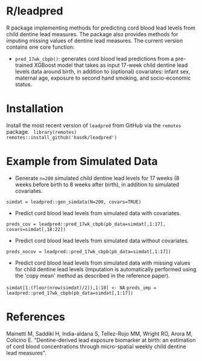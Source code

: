 # R/leadpred
R package implementing methods for predicting cord blood lead levels from child dentine lead measures. The package also provides methods for imputing missing values of dentine lead measures. The current version contains one core function:
  - `pred_17wk_cbpb()`: generates cord blood lead predictions from a pre-trained XGBoost model that takes as input 17-week child dentine lead levels data around birth, in addition to (optional) covariates: infant sex, maternal age, exposure to second hand smoking, and socio-economic status. 

# Installation 
Install the most recent version of `leadpred` from GitHub via the `remotes` package.
<code>
library(remotes)
remotes::install_github('hasdk/leadpred')
</code>

# Example from Simulated Data

- Generate `n=200` simulated child dentine lead levels for 17 weeks (8 weeks before birth to 8 weeks after birth), in addition to simulated covariates.
  
`simdat = leadpred::gen_simdata(N=200, covars=TRUE)`

- Predict cord blood lead levels from simulated data with covariates.
  
`preds_cov = leadpred::pred_17wk_cbpb(pb_data=simdat[,1:17], covars=simdat[,18:22])`

- Predict cord blood lead levels from simulated data without covariates.
  
`preds_nocov = leadpred::pred_17wk_cbpb(pb_data=simdat[,1:17])`

- Predict cord blood lead levels from simulated data with missing values for child dentine lead levels (imputation is automatically performed using the 'copy mean' method as described in the reference paper).
  
`simdat[1:(floor(nrow(simdat)/2)),1:10] <- NA`
`preds_imp = leadpred::pred_17wk_cbpb(pb_data=simdat[,1:17])`

# References
Mainetti M, Saddiki H, India-aldana S, Tellez-Rojo MM, Wright RO, Arora M, Colicino E. "Dentine-derived lead exposure biomarker at birth: an estimation of cord blood concentrations through micro-spatial weekly child dentine lead measures". 

